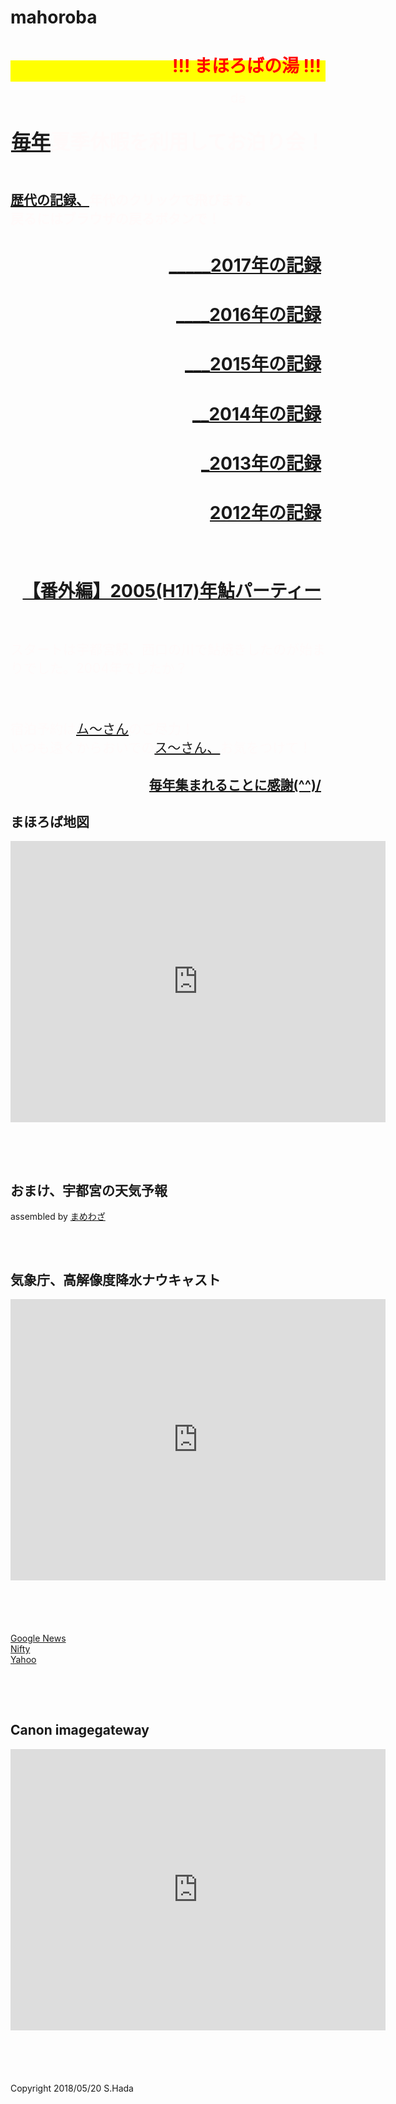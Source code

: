 # mahoroba
 <html lang="ja">
 <head>
 <meta charset="UTF-8">
 <title>まほろば</title>

<style type="text/css">
 p {
color: #fffafa;
font-size: 1.5em;
 }
<!--
 .red {color:#ff0000;}
 .grey {color:#ffffff; background:#999999;}
 .yellow {color:#ff0000; background:#ffff00;}
 .blue {color:#0000ff;}
 .waku {border:2px dotted #99cc66;
　　　　　　line-height: 200%;
　　　　　　padding: 10px;}
 -->


body { background-color: #ccffff; }

a.p:hover {
    position: relative;
    text-decoration: none;
}
a.p span {
    display: none;
    position: absolute;
    top: 1em;
    left: 0;
}
a.p:hover span {
    border: none;
    display: block;
    width: 700px;
}

body { background: url(https://torokoid.github.io/mahoroba/409.JPG) repeat-y top center fixed;  background-size:contain; "}  /* CSS */

</style>
<link rel="stylesheet" href="../style.css/" type="text/css">

</head>


<body>

<h1><span class="yellow"><marquee behavior="alternate">!!! まほろばの湯 !!!</marquee></span></h1>
<p align="right"><marquee direction="right" scrollamount="20" width="30%">(^_^)/~hada</marquee></p>

<!-- ヘッダ -->
 <header>
 <h2><span class="blue"><strong><p><a href="#" class="p">毎年<span><img src="https://torokoid.github.io/mahoroba/454.JPG" alt="毎年、"></span></a>夏季休暇を利用してお泊り会！</p></strong></span></h2>
 </header>
<p><span class="blue"><strong> <p><a href="#" class="p">歴代の記録、<span><img src="https://torokoid.github.io/mahoroba/0216.JPG" alt="歴代の記録、"></span></a>年代のクリックで飛びます。<br/>戻るにはブラウザの戻るボタンで！ </p></strong></span></p>
<div style="background: url(https://torokoid.github.io/mahoroba/96.JPG) no-repeat top center; background-size:contain;"><h1><span style="color:#ff0000; background-color:#;"><marquee behavior="alternate"><a href="https://torokoid.github.io/mahoroba_2017/">_____2017年の記録</a> </marquee></span></h1>
<p><h1><span style="color:#ff0000; background-color:#;"><marquee behavior="alternate"><a href="https://torokoid.github.io/mahoroba_2016/">____2016年の記録</a> </marquee></span></h1></p>
<p><h1><span style="color:#ff0000; background-color:#;"><marquee behavior="alternate"><a href="https://torokoid.github.io/mahoroba_2015/">___2015年の記録</a> </marquee></span></h1></p>
<p><h1><span style="color:#ff0000; background-color:#;"><marquee behavior="alternate"><a href="https://torokoid.github.io/mahoroba_2014/">__2014年の記録</a> </marquee></span></h1></p>
<p><h1><span style="color:#ff0000; background-color:#;"><marquee behavior="alternate"><a href="https://torokoid.github.io/mahoroba_2013/">_2013年の記録</a> </marquee></span></h1></p>
<p><h1><span style="color:#ff0000; background-color:#;"><marquee behavior="alternate"><a href="https://torokoid.github.io/mahoroba_2012/">2012年の記録</a> </marquee></span></h1>
<p>&#160;</p>
<p><h1><span style="color:#ff0000; background-color:#;"><marquee behavior="alternate"><a href="https://opa.cig2.imagegateway.net/s/cp/GtrPJYyVR4E" target="_blank">【番外編】2005(H17)年鮎パーティー</a> </marquee></span></h1></p>
<br/>
   <p>スタートは宇都宮駅、西口の川で鮎焼きしたのが始まりでした。2004年でしたか？</p>
<p>&#160;</p>

<p>宿泊予約は<a href="#" class="p">ム～さん<span><img src="https://torokoid.github.io/mahoroba/0240.JPG" alt="ム～さん"></span></a>のご尽力！
   <br/>
いつも遠くからおいでの<a href="#" class="p">ス～さん、<span><img src="https://torokoid.github.io/mahoroba/6645.JPG" alt="ス～さん、"></span></a>お気をつけて！</p>
      <h2> 
      <span class="blue"><strong><marquee behavior="alternate"> <a href="https://torokoid.github.io/mahoroba/181.JPG">毎年集まれることに感謝(^^)/ </a></marquee></strong></span></h2>
      <section>
 <h2>まほろば地図</h2>
 <iframe src="https://www.google.com/maps/embed?pb=!1m10!1m8!1m3!1d3613.6261617544483!2d140.1364481031006!3d36.765441082837135!3m2!1i1024!2i768!4f13.1!5e0!3m2!1sja!2sjp!4v1527029841980" width="600" height="450" frameborder="0" style="border:0" allowfullscreen></iframe>
       </section>
      <p>&#160;</p>
<h2>おまけ、宇都宮の天気予報</h2>
<div class="mamewaza_weather"><div><div class="mamewaza_weather_exp"><span class="mamewaza_assembled">assembled by <a href="http://mamewaza.com/tools/" target="_blank" rel="nofollow">まめわざ</a></span></div></div></div><script type="text/javascript" src="https://mamewaza.net/weather.js?151209"></script><script type="text/javascript">mamewaza_weather({layout:"horizontal",when:"7days",explanation:true,region:"090010",style:"div.mamewaza_weather > div{background-color:#00ff99;background-image:-webkit-gradient(linear,left top,left bottom,from(rgba(255,255,255,0.7)),to(rgba(255,255,255,0)));background-image:-webkit-linear-gradient(top,rgba(255,255,255,0.7),rgba(255,255,255,0));background-image:linear-gradient(to bottom,rgba(255,255,255,0.7),rgba(255,255,255,0));background-position:0 0;background-repeat:repeat;background-size:auto auto;}div.mamewaza_weather th,div.mamewaza_weather td,div.mamewaza_weather div.mamewaza_weather_exp{padding:10px;}div.mamewaza_weather > div{padding:10px;border:4px solid #00ff99;border-image:url('data:image/svg+xml,%3C%3Fxml%20version%3D%221.0%22%20encoding%3D%22utf-8%22%3F%3E%0A%3Csvg%20viewBox%3D%220%200%2032%2032%22%20version%3D%221.1%22%20xmlns%3D%22http%3A%2F%2Fwww.w3.org%2F2000%2Fsvg%22%20width%3D%2232px%22%20height%3D%2232px%22%3E%0A%3Cpath%20d%3D%22M%2016%2028%20C%2020.5034%2028%2024.657%2029.4884%2028%2032%20C%2028%2029.7908%2029.7908%2028%2032%2028%20C%2029.4884%2024.657%2028%2020.5034%2028%2016%20C%2028%2011.4966%2029.4884%207.343%2032%204%20C%2029.7908%204%2028%202.2092%2028%200%20C%2024.657%202.5116%2020.5034%204%2016%204%20C%2011.4966%204%207.343%202.5116%204%200%20C%204%202.2092%202.2092%204%200%204%20C%202.5116%207.343%204%2011.4966%204%2016%20C%204%2020.5034%202.5116%2024.657%200%2028%20C%202.2092%2028%204%2029.7908%204%2032%20C%207.343%2029.4884%2011.4966%2028%2016%2028%20Z%22%20fill%3D%22%2300ff99%22%2F%3E%0A%3C%2Fsvg%3E') 4/1/1 round;font-size:14px;}div.mamewaza_weather th,div.mamewaza_weather td{border:none;border-bottom:1px dashed #0099ff;}div.mamewaza_weather,div.mamewaza_weather a{color:#0066ff;}div.mamewaza_weather span.mamewaza_weather_icon{color:#3366ff;font-size:36px;text-shadow:#ffffff 0 0 1px,#ffffff 0 0 1px,#ffffff 0 0 1px,#ffffff 0 0 1px,#ffffff 0 0 1px,#ffffff 0 0 2px,#ffffff 0 0 2px,#ffffff 0 0 2px,#ffffff 0 0 2px,#ffffff 0 0 2px,#3366ff 0 0 3px,#3366ff 0 0 3px,#3366ff 0 0 3px,#3366ff 0 0 3px,#3366ff 0 0 3px,#3366ff 0 0 3px,#3366ff 0 0 3px,#3366ff 0 0 3px,#3366ff 0 0 3px,#3366ff 0 0 3px;}div.mamewaza_weather div.mamewaza_weather_exp,div.mamewaza_weather div.mamewaza_weather_exp a{color:#000000;font-size:12px;}div.mamewaza_weather td.mamewaza_weather_sat,div.mamewaza_weather td.mamewaza_weather_sat span.mamewaza_weather_icon{color:#ff6600;}div.mamewaza_weather td.mamewaza_weather_sun,div.mamewaza_weather td.mamewaza_weather_sun span.mamewaza_weather_icon{color:#f00;}"})</script>
<p>&#160;</p>
      <section>
<h2>気象庁、高解像度降水ナウキャスト</h2>
 <iframe src="https://www.jma.go.jp/jp/highresorad/" width="600" height="450" frameborder="0" style="border:0" allowfullscreen></iframe>
       </section>
             <p>&#160;</p>
                  <section>
 <a href="https://news.google.com/u/2/?taa=1&pageId=none&hl=ja&gl=JP&ceid=JP:ja">Google News</a>
       </section>
      <section>
 <a href="https://www.nifty.com/">Nifty</a>
       </section>
      <section>
 <a href="https://www.yahoo.co.jp/">Yahoo</a>
       </section>
      <p>&#160;</p>
            <section>
 <h2>Canon imagegateway</h2>
 <iframe src="https://ptl.imagegateway.net/top" width="600" height="450" frameborder="0" style="border:0" allowfullscreen></iframe>
       </section>
      <p>&#160;</p>

<!-- フッタ -->
 <footer>
 Copyright 2018/05/20 S.Hada
 </footer>
